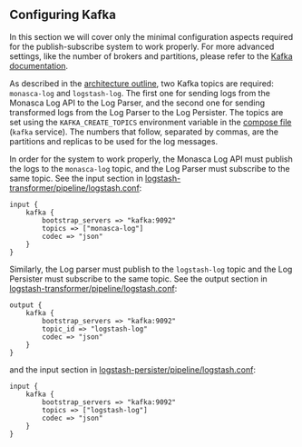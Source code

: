 ## Configuring Kafka
In this section we will cover only the minimal configuration aspects required for the publish-subscribe system to work properly. For more advanced settings, like the number of brokers and partitions, please refer to the [Kafka documentation][1].

As described in the [architecture outline](../3-architecture.md), two Kafka topics are required: `monasca-log` and `logstash-log`. The first one for sending logs from the Monasca Log API to the Log Parser, and the second one for sending transformed logs from the Log Parser to the Log Persister. The topics are set using the `KAFKA_CREATE_TOPICS` environment variable in the [compose file](../../docker-compose.yml) (`kafka` service). The numbers that follow, separated by commas, are the partitions and replicas to be used for the log messages.

In order for the system to work properly, the Monasca Log API must publish the logs to the `monasca-log` topic, and the Log Parser must subscribe to the same topic. See the input section in [logstash-transformer/pipeline/logstash.conf](../../logstash-transformer/pipeline/logstash.conf):

    input {
        kafka {
            bootstrap_servers => "kafka:9092"
            topics => ["monasca-log"]
            codec => "json"
        }
    }

Similarly, the Log parser must publish to the `logstash-log` topic and the Log Persister must subscribe to the same topic. See the output section in [logstash-transformer/pipeline/logstash.conf](../../logstash-transformer/pipeline/logstash.conf):

    output {
        kafka {
            bootstrap_servers => "kafka:9092"
            topic_id => "logstash-log"
            codec => "json"
        }
    }

 and the input section in [logstash-persister/pipeline/logstash.conf](../../logstash-persister/pipeline/logstash.conf):

    input {
        kafka {
            bootstrap_servers => "kafka:9092"
            topics => ["logstash-log"]
            codec => "json"
        }
    }

[1]:http://kafka.apache.org/
